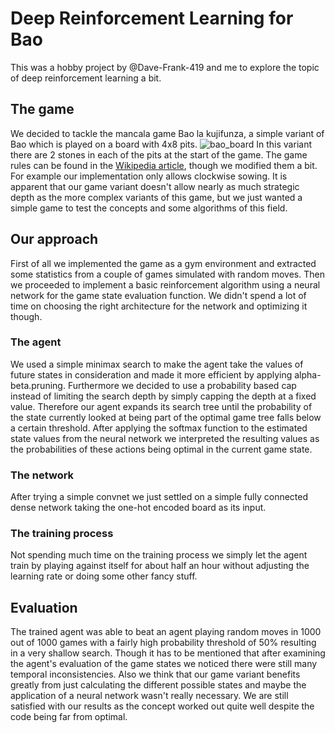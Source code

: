 # Deep Reinforcement Learning for Bao
This was a hobby project by @Dave-Frank-419 and me to explore the topic of deep reinforcement learning a bit.
## The game
We decided to tackle the mancala game Bao la kujifunza, a simple variant of Bao which is played on a board with 4x8 pits.
![bao_board](https://user-images.githubusercontent.com/9535190/77852183-861d4e00-71dd-11ea-9ced-74e93a2b4414.jpg)
In this variant there are 2 stones in each of the pits at the start of the game. The game rules can be found in the
[Wikipedia article](https://en.wikipedia.org/wiki/Bao_(game)), though we modified them a bit. For example our implementation
only allows clockwise sowing. It is apparent that our game variant doesn't allow nearly as much strategic depth as the more
complex variants of this game, but we just wanted a simple game to test the concepts and some algorithms of this field.
## Our approach
First of all we implemented the game as a gym environment and extracted some statistics from a couple of games simulated
with random moves. Then we proceeded to implement a basic reinforcement algorithm using a neural network for the game state
evaluation function. We didn't spend a lot of time on choosing the right architecture for the network and optimizing it though.
### The agent
We used a simple minimax search to make the agent take the values of future states in consideration and made it more efficient
by applying alpha-beta.pruning. Furthermore we decided to use a probability based cap instead of limiting the search depth
by simply capping the depth at a fixed value. Therefore our agent expands its search tree until the probability of the state
currently looked at being part of the optimal game tree falls below a certain threshold. After applying the softmax function
to the estimated state values from the neural network we interpreted the resulting values as the probabilities of these
actions being optimal in the current game state.
### The network
After trying a simple convnet we just settled on a simple fully connected dense network taking the one-hot encoded board
as its input.
### The training process
Not spending much time on the training process we simply let the agent train by playing against itself for about half an
hour without adjusting the learning rate or doing some other fancy stuff.
## Evaluation
The trained agent was able to beat an agent playing random moves in 1000 out of 1000 games with a fairly high probability
threshold of 50% resulting in a very shallow search. Though it has to be mentioned that after examining the agent's evaluation
of the game states we noticed there were still many temporal inconsistencies. Also we think that our game variant benefits
greatly from just calculating the different possible states and maybe the application of a neural network wasn't really
necessary. We are still satisfied with our results as the concept worked out quite well despite the code being far from
optimal.
